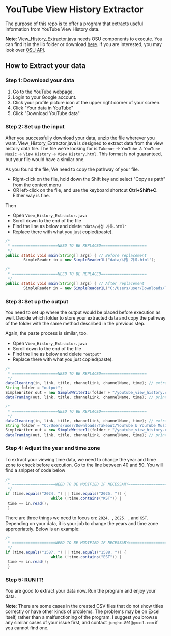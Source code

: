 # YouTube View History Extractor

The purpose of this repo is to offer a program that extracts useful information from YouTube View History data.

**Note**: View_History_Extractor.java needs OSU components to execute. You can find it in the lib folder or download [here](https://cse22x1.engineering.osu.edu/common/components.jar). If you are interested, you may look over [OSU API](https://cse22x1.engineering.osu.edu/common/doc/).

## How to Extract your data

### Step 1: Download your data

1. Go to the YouTube webpage.
2. Login to your Google account.
3. Click your profile picture icon at the upper right corner of your screen.
4. Click "Your data in YouTube"
5. Click "Download YouTube data"

### Step 2: Set up the input

After you successfully download your data, unzip the file wherever you want. View_History_Extractor.java is designed to extract data from the view history data file. The file we're looking for is `Takeout` -> `YouTube & YouTube Music` -> `View History` -> `View History.html`.
This format is not guaranteed, but your file would have a similar one. 

As you found the file, We need to copy the pathway of your file.
- Right-click on the file, hold down the Shift key and select "Copy as path" from the context menu 
- OR left-click on the file, and use the keyboard shortcut **Ctrl+Shift+C**. 
Either way is fine.

Then 
- Open `View_History_Extractor.java`
- Scroll down to the end of the file
- Find the line as below and delete `"data/시청 기록.html"`
- Replace there with what you just copied(paste).
```java
/*
 * ====================NEED TO BE REPLACED====================
 */
public static void main(String[] args) { // Before replacement
        SimpleReader in = new SimpleReader1L("data/시청 기록.html");
```
```java
/*
 * ====================NEED TO BE REPLACED====================
 */
public static void main(String[] args) { // After replacement
        SimpleReader in = new SimpleReader1L("C:/Users/user/Downloads/Takeout/YouTube & YouTube Music/View History/View History.html"); // Example pathway
```

### Step 3: Set up the output

You need to set up where the output would be placed before execution as well. Decide which folder to store your extracted data and copy the pathway of the folder with the same method described in the previous step.

Again, the paste process is similar, too.
- Open `View_History_Extractor.java`
- Scroll down to the end of the file
- Find the line as below and delete `"output"`
- Replace there with what you just copied(paste).
```java
/*
 * ====================NEED TO BE REPLACED====================
 */
dataCleaning(in, link, title, channelLink, channelName, time); // extract youtube data
String folder = "output";
SimpleWriter out = new SimpleWriter1L(folder + "/youtube_view_history.csv");
dataFraming(out, link, title, channelLink, channelName, time); // print data into text file
```
```java
/*
 * ====================NEED TO BE REPLACED====================
 */
dataCleaning(in, link, title, channelLink, channelName, time); // extract youtube data
String folder = "C:/Users/user/Downloads/Takeout/YouTube & YouTube Music/View History";
SimpleWriter out = new SimpleWriter1L(folder + "/youtube_view_history.csv");
dataFraming(out, link, title, channelLink, channelName, time); // print data into text file
```

### Step 4: Adjust the year and time zone

To extract your viewing time data, we need to change the year and time zone to check before execution. Go to the line between 40 and 50. You will find a snippet of code below
```java
/*
 * ===================NEED TO BE MODIFIED IF NECESSARY===================
 */
if (time.equals("2024. ") || time.equals("2025. ")) { 
                    while (!time.contains("KST")) {
 time += in.read();
 }
```
There are three things we need to focus on: `2024. `, `2025. `, and `KST`. Depending on your data, it is your job to change the years and time zone appropriately.
Below is an example:
```java
/*
 * ===================NEED TO BE MODIFIED IF NECESSARY===================
 */
if (time.equals("1587. ") || time.equals("1588. ")) { 
                    while (!time.contains("EST")) {
 time += in.read();
 }
```

### Step 5: RUN IT!

You are good to extract your data now. Run the program and enjoy your data.


**Note**: There are some cases in the created CSV files that do not show titles correctly or have other kinds of problems. The problems may be on Excel itself, rather than a malfunctioning of the program. I suggest you browse any similar cases of your issue first, and contact `junghc.801@gmail.com` if you cannot find one.

[components-jar]: https://cse22x1.engineering.osu.edu/common/components.jar